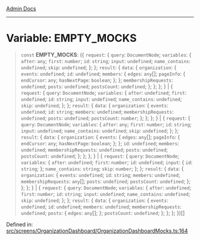 [Admin Docs](/)

***

# Variable: EMPTY\_MOCKS

> `const` **EMPTY\_MOCKS**: (\{ `request`: \{ `query`: `DocumentNode`; `variables`: \{ `after`: `any`; `first`: `number`; `id`: `string`; `input`: `undefined`; `name_contains`: `undefined`; `skip`: `undefined`; \}; \}; `result`: \{ `data`: \{ `organization`: \{ `events`: `undefined`; `id`: `undefined`; `members`: \{ `edges`: `any`[]; `pageInfo`: \{ `endCursor`: `any`; `hasNextPage`: `boolean`; \}; \}; `membershipRequests`: `undefined`; `posts`: `undefined`; `postsCount`: `undefined`; \}; \}; \}; \} \| \{ `request`: \{ `query`: `DocumentNode`; `variables`: \{ `after`: `undefined`; `first`: `undefined`; `id`: `string`; `input`: `undefined`; `name_contains`: `undefined`; `skip`: `undefined`; \}; \}; `result`: \{ `data`: \{ `organization`: \{ `events`: `undefined`; `id`: `string`; `members`: `undefined`; `membershipRequests`: `undefined`; `posts`: `undefined`; `postsCount`: `number`; \}; \}; \}; \} \| \{ `request`: \{ `query`: `DocumentNode`; `variables`: \{ `after`: `any`; `first`: `number`; `id`: `string`; `input`: `undefined`; `name_contains`: `undefined`; `skip`: `undefined`; \}; \}; `result`: \{ `data`: \{ `organization`: \{ `events`: \{ `edges`: `any`[]; `pageInfo`: \{ `endCursor`: `any`; `hasNextPage`: `boolean`; \}; \}; `id`: `undefined`; `members`: `undefined`; `membershipRequests`: `undefined`; `posts`: `undefined`; `postsCount`: `undefined`; \}; \}; \}; \} \| \{ `request`: \{ `query`: `DocumentNode`; `variables`: \{ `after`: `undefined`; `first`: `number`; `id`: `undefined`; `input`: \{ `id`: `string`; \}; `name_contains`: `string`; `skip`: `number`; \}; \}; `result`: \{ `data`: \{ `organization`: \{ `events`: `undefined`; `id`: `string`; `members`: `undefined`; `membershipRequests`: `any`[]; `posts`: `undefined`; `postsCount`: `undefined`; \}; \}; \}; \} \| \{ `request`: \{ `query`: `DocumentNode`; `variables`: \{ `after`: `undefined`; `first`: `number`; `id`: `string`; `input`: `undefined`; `name_contains`: `undefined`; `skip`: `undefined`; \}; \}; `result`: \{ `data`: \{ `organization`: \{ `events`: `undefined`; `id`: `undefined`; `members`: `undefined`; `membershipRequests`: `undefined`; `posts`: \{ `edges`: `any`[]; \}; `postsCount`: `undefined`; \}; \}; \}; \})[]

Defined in: [src/screens/OrganizationDashboard/OrganizationDashboardMocks.ts:164](https://github.com/PalisadoesFoundation/talawa-admin/blob/main/src/screens/OrganizationDashboard/OrganizationDashboardMocks.ts#L164)
